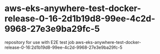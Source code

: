 # aws-eks-anywhere-test-docker-release-0-16-2d1b19d8-99ee-4c2d-9968-27e3e9ba29fc-5
repository for use with E2E test job aws-eks-anywhere-test-docker-release-0-16:2d1b19d8-99ee-4c2d-9968-27e3e9ba29fc-5
